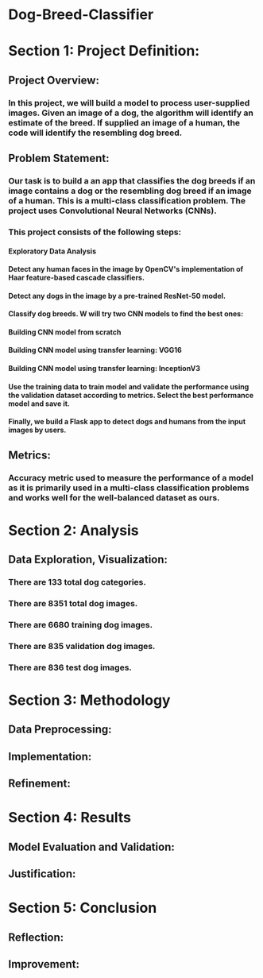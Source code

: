 # Dog-Breed-Classifier

# Section 1: Project Definition: 
## Project Overview: 
### In this project, we will build a model to process user-supplied images. Given an image of a dog, the algorithm will identify an estimate of the breed. If supplied an image of a human, the code will identify the resembling dog breed.

## Problem Statement: 
### Our task is to build a an app that classifies the dog breeds if an image contains a dog or the resembling dog breed if an image of a human. This is a multi-class classification problem. The project uses Convolutional Neural Networks (CNNs). 

### This project consists of the following steps:
#### Exploratory Data Analysis
#### Detect any human faces in the image by OpenCV's implementation of Haar feature-based cascade classifiers.
#### Detect any dogs in the image by a pre-trained ResNet-50 model.
#### Classify dog breeds. W will try two CNN models to find the best ones:
#### Building CNN model from scratch
#### Building CNN model using transfer learning: VGG16
#### Building CNN model using transfer learning: InceptionV3
#### Use the training data to train model and validate the performance using the validation dataset according to metrics. Select the best performance model and save it.
#### Finally, we build a Flask app to detect dogs and humans from the input images by users.

## Metrics: 
### Accuracy metric used to measure the performance of a model as it is primarily used in a multi-class classification problems and works well for the well-balanced dataset as ours. 

# Section 2: Analysis
## Data Exploration, Visualization: 
### There are 133 total dog categories.
### There are 8351 total dog images.

### There are 6680 training dog images.
### There are 835 validation dog images.
### There are 836 test dog images.

# Section 3: Methodology
## Data Preprocessing: 
## Implementation: 
## Refinement: 

# Section 4: Results
## Model Evaluation and Validation: 
## Justification: 

# Section 5: Conclusion
## Reflection: 
## Improvement: 
